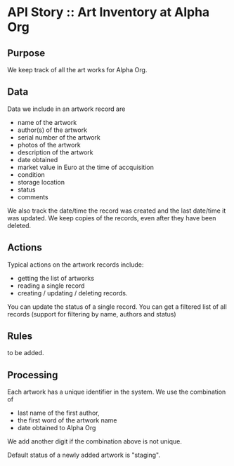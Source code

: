 # API Story :: Art Inventory at Alpha Org

## Purpose

We keep track of all the art works for Alpha Org.

## Data

Data we include in an artwork record are
- name of the artwork
- author(s) of the artwork
- serial number of the artwork
- photos of the artwork
- description of the artwork
- date obtained
- market value in Euro at the time of accquisition
- condition
- storage location
- status
- comments

We also track the date/time the record was created and the last date/time it was updated.
We keep copies of the records, even after they have been deleted.

## Actions

Typical actions on the artwork records include:
- getting the list of artworks
- reading a single record
- creating / updating / deleting records.

You can update the status of a single record.
You can get a filtered list of all records (support for filtering by name, authors and status)

## Rules
to be added.

## Processing
Each artwork has a unique identifier in the system. We use the combination of 
- last name of the first author, 
- the first word of the artwork name
- date obtained to Alpha Org

We add another digit if the combination above is not unique.

Default status of a newly added artwork is "staging".

